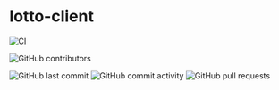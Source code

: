 # lotto-client

[![CI](https://github.com/magikabdul/lotto-client/actions/workflows/CI.yml/badge.svg)](https://github.com/magikabdul/lotto-client/actions/workflows/CI.yml)

![GitHub contributors](https://img.shields.io/github/contributors/magikabdul/lotto-client?style=plastic)

![GitHub last commit](https://img.shields.io/github/last-commit/magikabdul/lotto-client?style=plastic)
![GitHub commit activity](https://img.shields.io/github/commit-activity/m/magikabdul/lotto-client?style=plastic)
![GitHub pull requests](https://img.shields.io/github/issues-pr-raw/magikabdul/lotto-client?style=plastic)
